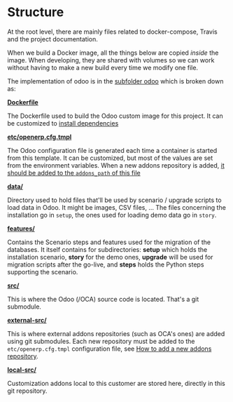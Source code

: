 # Structure

At the root level, there are mainly files related to docker-compose, Travis and the project documentation.

When we build a Docker image, all the things below are copied *inside* the image. When developing, they are shared with volumes so we can work without having to make a new build every time we modify one file.

The implementation of odoo is in the [subfolder odoo](../odoo) which is broken down as:

**[Dockerfile](../odoo/Dockerfile)**

The Dockerfile used to build the Odoo custom image for this project.
It can be customized to [install dependencies](./how-to-add-dependency.md)

**[etc/openerp.cfg.tmpl](../odoo/etc/openerp.cfg.tmpl)**

The Odoo configuration file is generated each time a container is started from this template.
It can be customized, but most of the values are set from the environment variables.
When a new addons repository is added, [it should be added to the `addons_path` of this file](how-to-add-repo.md)

**[data/](../odoo/data)**

Directory used to hold files that'll be used by scenario / upgrade scripts to load data in Odoo. It might be images, CSV files, ... The files concerning the installation go in `setup`, the ones used for loading demo data go in `story`.

**[features/](../odoo/features)**

Contains the Scenario steps and features used for the migration of the databases.
It itself contains for subdirectories: **setup** which holds the installation scenario, **story** for the demo ones, **upgrade** will be used for migration scripts after the go-live, and **steps** holds the Python steps supporting the scenario.

**[src/](../odoo/src)**

This is where the Odoo (/OCA) source code is located.
That's a git submodule.

**[external-src/](../odoo/external-src)**

This is where external addons repositories (such as OCA's ones) are added using
git submodules. Each new repository must be added to the `etc/openerp.cfg.tmpl`
configuration file, see [How to add a new addons
repository](./docs/how-to-add-repo.md).

**[local-src/](../odoo/local-src)**

Customization addons local to this customer are stored here, directly in this
git repository.

